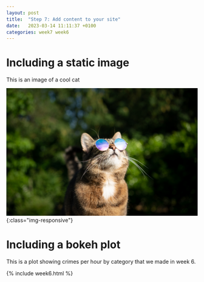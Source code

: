 ```yaml
---
layout: post
title:  "Step 7: Add content to your site"
date:   2023-03-14 11:11:37 +0100
categories: week7 week6
---
```


# Including a static image
This is an image of a cool cat

![A cool cat](/images/cool_cat.jpg){:class="img-responsive"}

# Including a bokeh plot
This is a plot showing crimes per hour by category that we made in week 6. 

{% include week6.html %}
